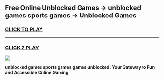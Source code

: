 
## Free Online Unblocked Games → unblocked games sports games → Unblocked Games
<h3>
<a href="https://premium.freeplayer.one?title=unblocked_games_sports_games&ref=21F">CLICK TO PLAY</a></h3>
<hr>

<h3>
<a href="https://premium.freeplayer.one?title=unblocked_games_sports_games&ref=21F">CLICK 2 PLAY</a>
  
</h3>

<a href="https://premium.freeplayer.one?title=unblocked_games_sports_games&ref=21F/"><img src="https://clearcache.store/games.png"></a>


**unblocked games sports games games unblocked: Your Gateway to Fun and Accessible Online Gaming**
